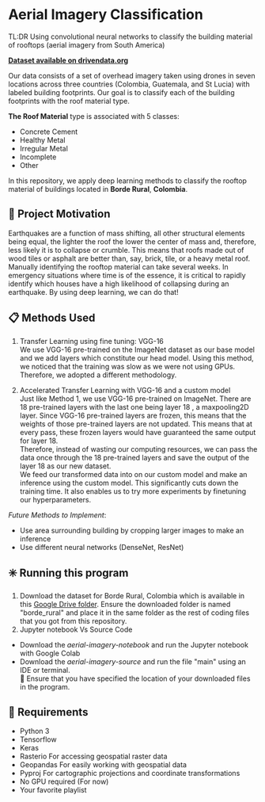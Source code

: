 # Aerial Imagery Classification
TL:DR Using convolutional neural networks to classify the building material of rooftops (aerial imagery from South America)

[**Dataset available on drivendata.org**](https://www.drivendata.org/competitions/58/disaster-response-roof-type/page/142/)

Our data consists of a set of overhead imagery taken using drones in seven locations across three countries (Colombia, Guatemala, and St Lucia) with labeled building footprints. Our goal is to classify each of the building footprints with the roof material type. 

**The Roof Material** type is associated with 5 classes:

*   Concrete Cement
*   Healthy Metal
*   Irregular Metal
*   Incomplete
*   Other

In this repository, we apply deep learning methods to classify the rooftop material of buildings located in **Borde Rural**, **Colombia**.

## :information_desk_person: Project Motivation

Earthquakes are a function of mass shifting, all other structural elements being equal, the lighter the roof the lower the center of mass and, therefore, less likely it is to collapse or crumble. This means that roofs made out of wood tiles or asphalt are better than, say, brick, tile, or a heavy metal roof. Manually identifying the rooftop material can take several weeks. In emergency situations where time is of the essence, it is critical to rapidly identify which houses have a high likelihood of collapsing during an earthquake. By using deep learning, we can do that!



## :clipboard: Methods Used
1. Transfer Learning using fine tuning: VGG-16 <br>
 We use VGG-16 pre-trained on the ImageNet dataset as our base model and we add layers which constitute our head model.
 Using this method, we noticed that the training was slow as we were not using GPUs. Therefore, we adopted a different methodology.

2. Accelerated Transfer Learning with VGG-16 and a custom model <br>
  Just like Method 1, we use VGG-16 pre-trained on ImageNet. There are 18 pre-trained layers with the last one being layer 18 ,   a maxpooling2D layer. Since VGG-16 pre-trained layers are frozen, this means that the weights of those pre-trained layers are   not updated. This means that at every pass, these frozen layers would have guaranteed the same output for layer 18.<br>
  Therefore, instead of wasting our computing resources, we can pass the data once through the 18 pre-trained layers and save     the output of the layer 18 as our new dataset. <br>
  We feed our transformed data into on our custom model and make an inference using the custom model. This significantly cuts     down the training time. It also enables us to try more experiments by finetuning our hyperparameters. 


*Future Methods to Implement*:
  * Use area surrounding building by cropping larger images to make an inference
  * Use different neural networks (DenseNet, ResNet)

## :eight_spoked_asterisk: Running this program

1. Download the dataset for Borde Rural, Colombia which is available in this [Google Drive folder](https://drive.google.com/drive/folders/1aaBw9ImjmQ_WFaIIITBrgJtOSvgfh9tY?usp=sharing). Ensure the downloaded folder is named "borde_rural" and place it in the same folder as the rest of coding files that you got from this repository.
2.  Jupyter notebook Vs Source Code
  * Download the *aerial-imagery-notebook* and run the Jupyter notebook with Google Colab
  * Download the *aerial-imagery-source* and run the file "main" using an IDE or terminal.<br>
  :name_badge: Ensure that you have specified the location of your downloaded files in the program.


## :tea: Requirements
* Python 3
* Tensorflow 
* Keras
* Rasterio  For accessing geospatial raster data
* Geopandas For easily working with geospatial data 
* Pyproj    For cartographic projections and coordinate transformations
* No GPU required (For now)
* Your favorite playlist
